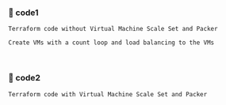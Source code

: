 ### 📂 code1
```
Terraform code without Virtual Machine Scale Set and Packer

Create VMs with a count loop and load balancing to the VMs
```
<br>

### 📂 code2

```
Terraform code with Virtual Machine Scale Set and Packer
```
